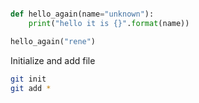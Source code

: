 ```python

def hello_again(name="unknown"):
    print("hello it is {}".format(name))

hello_again("rene")

```

Initialize and add file
```bash
git init
git add *
```

